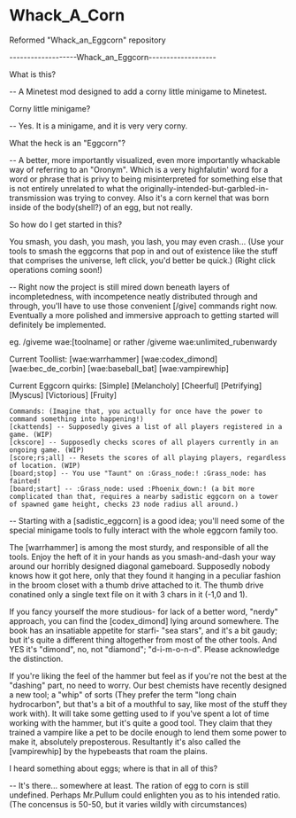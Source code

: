 # Whack_A_Corn
 Reformed "Whack_an_Eggcorn" repository

-------------------Whack_an_Eggcorn-------------------

What is this?

-- A Minetest mod designed to add a corny little minigame to Minetest.

Corny little minigame?

-- Yes. It is a minigame, and it is very very corny. 

What the heck is an "Eggcorn"?

-- A better, more importantly visualized, even more importantly whackable way of referring to an "Oronym". Which is a very highfalutin' word for a word or phrase that is privy to being misinterpreted for something else that is not entirely unrelated to what the originally-intended-but-garbled-in-transmission was trying to convey. Also it's a corn kernel that was born inside of the body(shell?) of an egg, but not really.

So how do I get started in this?

You smash, you dash, you mash, you lash, you may even crash...
(Use your tools to smash the eggcorns that pop in and out of existence like the stuff that comprises the universe, left click, you'd better be quick.) (Right click operations coming soon!)

-- Right now the project is still mired down beneath layers of incompletedness, with incompetence neatly distributed    through and through, you'll have to use those convenient [/give] commands right now. Eventually a more polished      and immersive approach to getting started will definitely be implemented.

   eg. /giveme wae:[toolname] or rather /giveme wae:unlimited_rubenwardy

   Current Toollist:
   [wae:warrhammer]
   [wae:codex_dimond]
   [wae:bec_de_corbin]
   [wae:baseball_bat]
   [wae:vampirewhip]

   Current Eggcorn quirks:
   [Simple] 
   [Melancholy]
   [Cheerful]
   [Petrifying]
   [Myscus]
   [Victorious]
   [Fruity]

    Commands: (Imagine that, you actually for once have the power to command something into happening!)
    [ckattends] -- Supposedly gives a list of all players registered in a game. (WIP)
    [ckscore] -- Supposedly checks scores of all players currently in an ongoing game. (WIP)
    [score;rs;all] -- Resets the scores of all playing players, regardless of location. (WIP)
    [board;stop] -- You use "Taunt" on :Grass_node:! :Grass_node: has fainted!
    [board;start] -- :Grass_node: used :Phoenix_down:! (a bit more complicated than that, requires a nearby sadistic eggcorn on a tower of spawned game height, checks 23 node radius all around.)

-- Starting with a [sadistic_eggcorn] is a good idea; you'll need some of the special minigame tools to fully           interact with the whole eggcorn family too.

The [warrhammer] is among the most sturdy, and responsible of all the tools. Enjoy the heft of it in your hands as you smash-and-dash your way around our horribly designed diagonal gameboard. Supposedly nobody knows how it got here, only that they found it hanging in a peculiar fashion in the broom closet with a thumb drive attached to it. The thumb drive conatined only a single text file on it with 3 chars in it (-1,0 and 1).

If you fancy yourself the more studious- for lack of a better word, "nerdy" approach, you can find the [codex_dimond]
lying around somewhere. The book has an insatiable appetite for starfi- "sea stars", and it's a bit gaudy; but it's quite a different thing altogether from most of the other tools. And YES it's "dimond", no, not "diamond"; "d-i-m-o-n-d". Please acknowledge the distinction.

If you're liking the feel of the hammer but feel as if you're not the best at the "dashing" part, no need to worry. Our best chemists have recently designed a new tool; a "whip" of sorts (They prefer the term "long chain hydrocarbon", but that's a bit of a mouthful to say, like most of the stuff they work with). It will take some getting used to if you've spent a lot of time working with the hammer, but it's quite a good tool. They claim that they trained a vampire like a pet to be docile enough to lend them some power to make it, absolutely preposterous.
Resultantly it's also called the [vampirewhip] by the hypebeasts that roam the plains.


I heard something about eggs; where is that in all of this?

-- It's there... somewhere at least. The ration of egg to corn is still undefined. Perhaps Mr.Pullum could enlighten    you as to his intended ratio. (The concensus is 50-50, but it varies wildly with circumstances)
